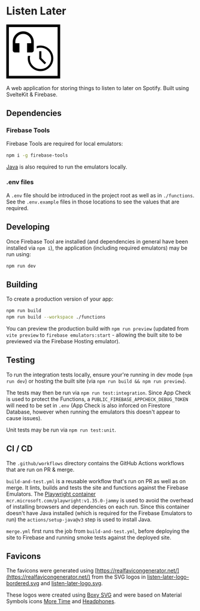 # Listen Later

![Listen Later Logo](./static/mstile-144x144.png)

A web application for storing things to listen to later on Spotify. Built using SvelteKit & Firebase.

## Dependencies

### Firebase Tools

Firebase Tools are required for local emulators:

```bash
npm i -g firebase-tools
```

[Java](https://www.oracle.com/uk/java/technologies/downloads/) is also required to run the emulators locally.

### .env files

A `.env` file should be introduced in the project root as well as in `./functions`. See the `.env.example` files in those locations to see the values that are required.

## Developing

Once Firebase Tool are installed (and dependencies in general have been installed via `npm i`), the application (including required emulators) may be run using:

```bash
npm run dev
```

## Building

To create a production version of your app:

```bash
npm run build
npm run build --workspace ./functions
```

You can preview the production build with `npm run preview` (updated from `vite preview` to `firebase emulators:start` - allowing the built site to be previewed via the Firebase Hosting emulator).

## Testing

To run the integration tests locally, ensure your're running in dev mode (`npm run dev`) or hosting the built site (via `npm run build && npm run preview`).

The tests may then be run via `npm run test:integration`. Since App Check is used to protect the Functions, a `PUBLIC_FIREBASE_APPCHECK_DEBUG_TOKEN` will need to be set in `.env` (App Check is also inforced on Firestore Database, however when running the emulators this doesn't appear to cause issues).

Unit tests may be run via `npm run test:unit`.

## CI / CD

The `.github/workflows` directory contains the GitHub Actions workflows that are run on PR & merge.

`build-and-test.yml` is a reusable workflow that's run on PR as well as on merge. It lints, builds and tests the site and functions against the Firebase Emulators. The [Playwright container](https://playwright.dev/docs/ci#via-containers) `mcr.microsoft.com/playwright:v1.35.0-jammy` is used to avoid the overhead of installing browsers and dependencies on each run. Since this container doesn't have Java installed (which is required for the Firebase Emulators to run) the `actions/setup-java@v3` step is used to install Java.

`merge.yml` first runs the job from `build-and-test.yml`, before deploying the site to Firebase and running smoke tests against the deployed site.

## Favicons

The favicons were generated using [https://realfavicongenerator.net/](https://realfavicongenerator.net/) from the SVG logos in [listen-later-logo-bordered.svg](./listen-later-logo-bordered.svg) and [listen-later-logo.svg](./listen-later-logo.svg).

These logos were created using [Boxy SVG](https://boxy-svg.com/) and were based on Material Symbols icons [More Time](https://fonts.google.com/icons?selected=Material+Symbols+Outlined:more_time:FILL@0;wght@400;GRAD@0;opsz@48&icon.query=clock) and [Headphones](https://fonts.google.com/icons?selected=Material+Symbols+Outlined:headphones:FILL@1;wght@400;GRAD@0;opsz@48&icon.query=music&icon.set=Material+Symbols).
